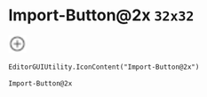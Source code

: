 # Import-Button@2x `32x32`
<img src="/img/Import-Button.png" width=32 height=32>

``` CSharp
EditorGUIUtility.IconContent("Import-Button@2x")
```
```
Import-Button@2x
```
